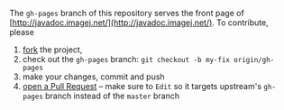 The `gh-pages` branch of this repository serves the front page of
[http://javadoc.imagej.net/](http://javadoc.imagej.net/). To contribute, please

1. [fork](https://github.com/imagej/imagej-javadoc/fork) the project,
2. check out the `gh-pages` branch: `git checkout -b my-fix origin/gh-pages`
3. make your changes, commit and push
4. [open a Pull Request](https://help.github.com/articles/creating-a-pull-request/)
   – make sure to `Edit` so it targets upstream's `gh-pages` branch instead of the
   `master` branch
